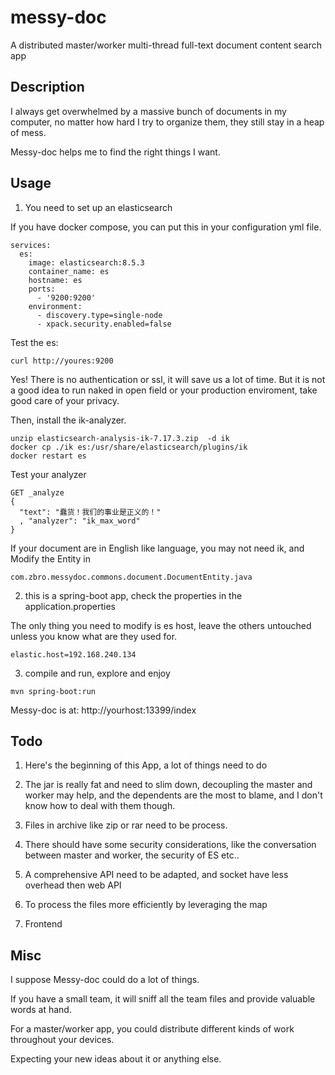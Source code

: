 # messy-doc
A distributed master/worker multi-thread full-text document content search app

## Description
I always get overwhelmed by a massive bunch of documents in my computer, no matter how hard I try to organize them, they still stay in a heap of mess.

Messy-doc helps me to find the right things I want.

## Usage
1. You need to set up an elasticsearch

If you have docker compose, you can put this in your configuration yml file.

```version: "3"
services:
  es:
    image: elasticsearch:8.5.3
    container_name: es
    hostname: es
    ports:
      - '9200:9200'
    environment: 
      - discovery.type=single-node
      - xpack.security.enabled=false
```

Test the es:

```
curl http://youres:9200
```

Yes! There is no authentication or ssl, it will save us a lot of time. But it is not a good idea to run naked in open field or your production enviroment, take good care of your privacy.

Then, install the ik-analyzer. 

```
unzip elasticsearch-analysis-ik-7.17.3.zip  -d ik
docker cp ./ik es:/usr/share/elasticsearch/plugins/ik
docker restart es
```
Test your analyzer
```
GET _analyze
{
  "text": "蠢货！我们的事业是正义的！"
  , "analyzer": "ik_max_word"
}
```
If your document are in English like language, you may not need ik, and Modify the Entity in 

```
com.zbro.messydoc.commons.document.DocumentEntity.java
```

2. this is a spring-boot app, check the properties in the application.properties

The only thing you need to modify is es host, leave the others untouched unless you know what are they used for.
```
elastic.host=192.168.240.134
```
3. compile and run, explore and enjoy

```
mvn spring-boot:run
```

Messy-doc is at: http://yourhost:13399/index

## Todo

1. Here's the beginning of this App, a lot of things need to do 

2. The jar is really fat and need to slim down, decoupling the master and worker may help, and the dependents are the most to blame, and I don't know how to deal with them though.

3. Files in archive like zip or rar need to be process.

4. There should have some security considerations, like the conversation between master and worker, the security of ES etc..

5. A comprehensive API need to be adapted, and socket have less overhead then web API

6. To process the files more efficiently by leveraging the map

7. Frontend

## Misc

I suppose Messy-doc could do a lot of things. 

If you have a small team, it will sniff all the team files and provide valuable words at hand. 

For a master/worker app, you could distribute different kinds of work throughout your devices.

Expecting your new ideas about it or anything else.